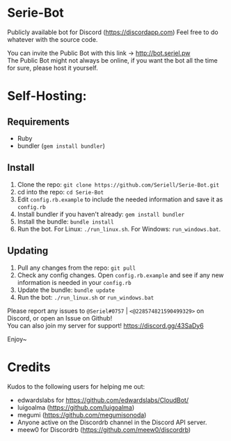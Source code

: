 # Serie-Bot
Publicly available bot for Discord (https://discordapp.com)
Feel free to do whatever with the source code.

You can invite the Public Bot with this link -> http://bot.seriel.pw <br />
The Public Bot might not always be online, if you want the bot all the time for sure, please host it yourself.

# Self-Hosting:

## Requirements
- Ruby
- bundler (`gem install bundler`)

## Install
1. Clone the repo: `git clone https://github.com/Seriell/Serie-Bot.git`
2. cd into the repo: `cd Serie-Bot`
3. Edit `config.rb.example` to include the needed information and save it as `config.rb`
4. Install bundler if you haven't already: `gem install bundler`
5. Install the bundle: `bundle install`
6. Run the bot. For Linux: `./run_linux.sh`. For Windows: `run_windows.bat`.

## Updating
1. Pull any changes from the repo: `git pull`
2. Check any config changes. Open `config.rb.example` and see if any new information is needed in your `config.rb`
3. Update the bundle: `bundle update`
4. Run the bot: `./run_linux.sh` or `run_windows.bat`

Please report any issues to `@Seriel#0757` | `<@228574821590499329>` on Discord, or open an Issue on Github! <br />
You can also join my server for support! https://discord.gg/43SaDy6 <br />

Enjoy~
<br />

# Credits

Kudos to the following users for helping me out:

- edwardslabs for https://github.com/edwardslabs/CloudBot/
- luigoalma (https://github.com/luigoalma)
- megumi (https://github.com/megumisonoda)
- Anyone active on the Discordrb channel in the Discord API server.
- meew0 for Discordrb (https://github.com/meew0/discordrb)

